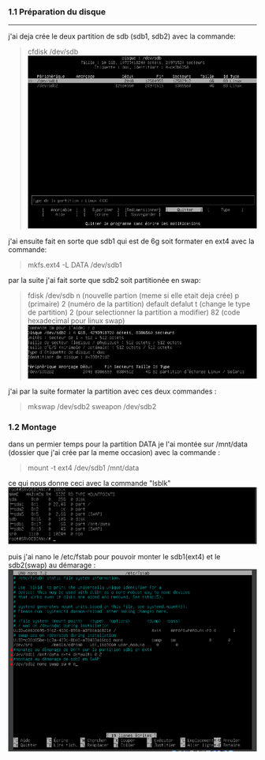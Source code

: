 ### 1.1 Préparation du disque
---
j'ai deja crée le deux partition de sdb (sdb1, sdb2) avec la commande:
>cfdisk /dev/sdb
![cfdisk](https://github.com/The-flosh/Checkpoint1-tssr/blob/main/ressources/cfdisk.PNG)

j'ai ensuite fait en sorte que sdb1 qui est de 6g soit formater en ext4 avec la commande:
> mkfs.ext4 -L DATA /dev/sdb1

par la suite j'ai fait sorte que sdb2 soit partitionée en swap:
> fdisk /dev/sdb
n   (nouvelle partion (meme si elle etait deja crée)
p   (primaire)
2   (numéro de la partition)
default
defalut
t (change le type de partition)
2 (pour selectionner la partition a modifier)
82 (code hexadecimal pour linux swap)
![swap](https://github.com/The-flosh/Checkpoint1-tssr/blob/main/ressources/swap.PNG)

j'ai par la suite formater la partition avec ces deux commandes :
>mkswap /dev/sdb2
sweapon /dev/sdb2

### 1.2 Montage
dans un permier temps pour la partition DATA je l'ai montée sur /mnt/data (dossier que j'ai crée par la meme occasion) avec la commande :
>mount -t ext4 /dev/sdb1 /mnt/data

ce qui nous donne ceci avec la commande "lsblk"
![lsblk](https://github.com/The-flosh/Checkpoint1-tssr/blob/main/ressources/montage.PNG)

puis j'ai nano le /etc/fstab pour pouvoir monter le sdb1(ext4) et le sdb2(swap) au démarage :
![fstab](https://github.com/The-flosh/Checkpoint1-tssr/blob/main/ressources/monatge%20au%20demarage.PNG)
